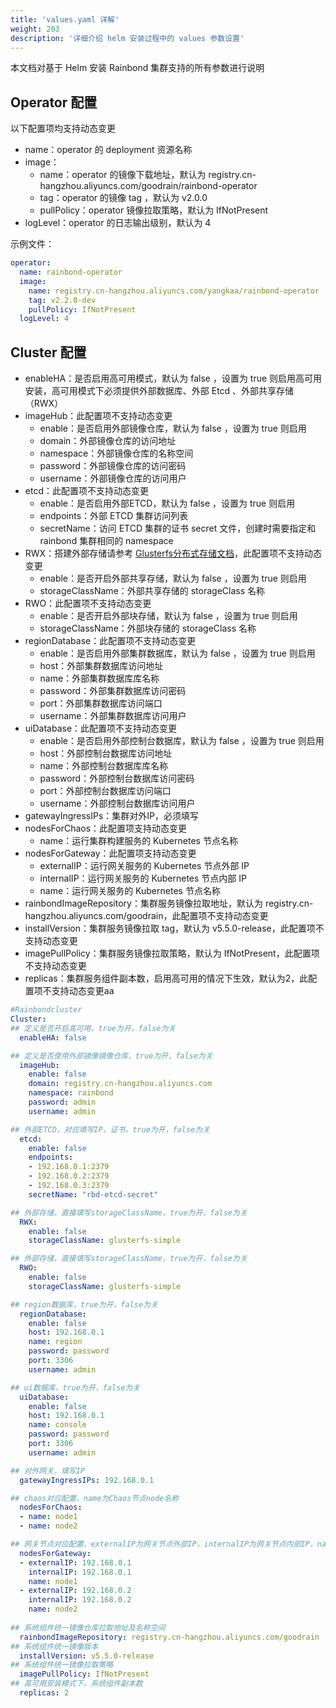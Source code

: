 ```yaml
---
title: 'values.yaml 详解'
weight: 203
description: '详细介绍 helm 安装过程中的 values 参数设置'
---
```


本文档对基于 Helm 安装 Rainbond 集群支持的所有参数进行说明

## Operator 配置

以下配置项均支持动态变更

- name：operator 的 deployment 资源名称
- image：
    - name：operator 的镜像下载地址，默认为 registry.cn-hangzhou.aliyuncs.com/goodrain/rainbond-operator
    - tag：operator 的镜像 tag ，默认为 v2.0.0
    - pullPolicy：operator 镜像拉取策略，默认为 IfNotPresent
- logLevel：operator 的日志输出级别，默认为 4

示例文件：
```yaml
operator:
  name: rainbond-operator
  image:
    name: registry.cn-hangzhou.aliyuncs.com/yangkaa/rainbond-operator
    tag: v2.2.0-dev
    pullPolicy: IfNotPresent
  logLevel: 4
```

## Cluster 配置

- enableHA：是否启用高可用模式，默认为 false ，设置为 true 则启用高可用安装，高可用模式下必须提供外部数据库、外部 Etcd 、外部共享存储（RWX）
- imageHub：此配置项不支持动态变更
    - enable：是否启用外部镜像仓库，默认为 false ，设置为 true 则启用
    - domain：外部镜像仓库的访问地址
    - namespace：外部镜像仓库的名称空间
    - password：外部镜像仓库的访问密码
    - username：外部镜像仓库的访问用户
- etcd：此配置项不支持动态变更
    - enable：是否启用外部ETCD，默认为 false ，设置为 true 则启用
    - endpoints：外部 ETCD 集群访问列表
    - secretName：访问 ETCD 集群的证书 secret 文件，创建时需要指定和 rainbond 集群相同的 namespace 
- RWX：搭建外部存储请参考 [Glusterfs分布式存储文档](/docs/user-operations/storage/deploy-glusterfs/)，此配置项不支持动态变更
    - enable：是否开启外部共享存储，默认为 false ，设置为 true 则启用
    - storageClassName：外部共享存储的 storageClass 名称
- RWO：此配置项不支持动态变更
    - enable：是否开启外部块存储，默认为 false ，设置为 true 则启用
    - storageClassName：外部块存储的 storageClass 名称
- regionDatabase：此配置项不支持动态变更
    - enable：是否启用外部集群数据库，默认为 false ，设置为 true 则启用
    - host：外部集群数据库访问地址
    - name：外部集群数据库库名称
    - password：外部集群数据库访问密码
    - port：外部集群数据库访问端口
    - username：外部集群数据库访问用户
- uiDatabase：此配置项不支持动态变更
    - enable：是否启用外部控制台数据库，默认为 false ，设置为 true 则启用
    - host：外部控制台数据库访问地址
    - name：外部控制台数据库库名称
    - password：外部控制台数据库访问密码
    - port：外部控制台数据库访问端口
    - username：外部控制台数据库访问用户
- gatewayIngressIPs：集群对外IP，必须填写
- nodesForChaos：此配置项支持动态变更
    - name：运行集群构建服务的 Kubernetes 节点名称
- nodesForGateway：此配置项支持动态变更
    - externalIP：运行网关服务的 Kubernetes 节点外部 IP
    - internalIP：运行网关服务的 Kubernetes 节点内部 IP
    - name：运行网关服务的 Kubernetes 节点名称
- rainbondImageRepository：集群服务镜像拉取地址，默认为 registry.cn-hangzhou.aliyuncs.com/goodrain，此配置项不支持动态变更
- installVersion：集群服务镜像拉取 tag，默认为 v5.5.0-release，此配置项不支持动态变更
- imagePullPolicy：集群服务镜像拉取策略，默认为 IfNotPresent，此配置项不支持动态变更
- replicas：集群服务组件副本数，启用高可用的情况下生效，默认为2，此配置项不支持动态变更aa

```yaml
#Rainbondcluster
Cluster:
## 定义是否开启高可用，true为开，false为关  
  enableHA: false

## 定义是否使用外部镜像镜像仓库，true为开，false为关
  imageHub:
    enable: false
    domain: registry.cn-hangzhou.aliyuncs.com
    namespace: rainbond
    password: admin
    username: admin

## 外部ETCD，对应填写IP，证书，true为开，false为关
  etcd:
    enable: false
    endpoints: 
    - 192.168.0.1:2379 
    - 192.168.0.2:2379
    - 192.168.0.3:2379
    secretName: "rbd-etcd-secret"

## 外部存储，直接填写storageClassName，true为开，false为关
  RWX:
    enable: false
    storageClassName: glusterfs-simple

## 外部存储，直接填写storageClassName，true为开，false为关
  RWO:
    enable: false
    storageClassName: glusterfs-simple

## region数据库，true为开，false为关
  regionDatabase:
    enable: false
    host: 192.168.0.1
    name: region
    password: password
    port: 3306
    username: admin

## ui数据库，true为开，false为关
  uiDatabase:
    enable: false
    host: 192.168.0.1
    name: console
    password: password
    port: 3306
    username: admin 

## 对外网关，填写IP
  gatewayIngressIPs: 192.168.0.1

## chaos对应配置，name为Chaos节点node名称
  nodesForChaos:
  - name: node1
  - name: node2

## 网关节点对应配置，externalIP为网关节点外部IP，internalIP为网关节点内部IP，name为网关节点node名称
  nodesForGateway:
  - externalIP: 192.168.0.1
    internalIP: 192.168.0.1
    name: node1
  - externalIP: 192.168.0.2
    internalIP: 192.168.0.2
    name: node2
    
## 系统组件统一镜像仓库拉取地址及名称空间
  rainbondImageRepository: registry.cn-hangzhou.aliyuncs.com/goodrain
## 系统组件统一镜像版本
  installVersion: v5.5.0-release
## 系统组件统一镜像拉取策略
  imagePullPolicy: IfNotPresent
## 高可用安装模式下，系统组件副本数
  replicas: 2
```
